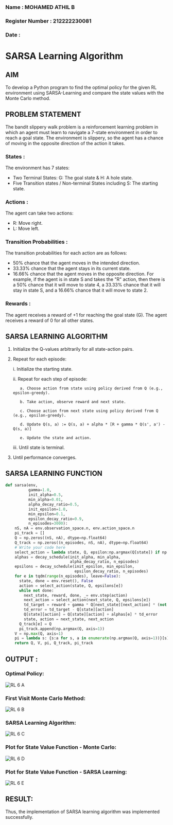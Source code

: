 ### Name : MOHAMED ATHIL B
### Register Number : 212222230081
### Date :

# SARSA Learning Algorithm
## AIM
To develop a Python program to find the optimal policy for the given RL environment using SARSA-Learning and compare the state values with the Monte Carlo method.

## PROBLEM STATEMENT
The bandit slippery walk problem is a reinforcement learning problem in which an agent must learn to navigate a 7-state environment in order to reach a goal state. The environment is slippery, so the agent has a chance of moving in the opposite direction of the action it takes.

### States :
The environment has 7 states:

* Two Terminal States: G: The goal state & H: A hole state.
* Five Transition states / Non-terminal States including S: The starting state.

### Actions :
The agent can take two actions:

* R: Move right.
* L: Move left.

### Transition Probabilities :
The transition probabilities for each action are as follows:

* 50% chance that the agent moves in the intended direction.
* 33.33% chance that the agent stays in its current state.
* 16.66% chance that the agent moves in the opposite direction.
For example, if the agent is in state S and takes the "R" action, then there is a 50% chance that it will move to state 4, a 33.33% chance that it will stay in state S, and a 16.66% chance that it will move to state 2.

### Rewards :
The agent receives a reward of +1 for reaching the goal state (G). The agent receives a reward of 0 for all other states.

## SARSA LEARNING ALGORITHM
1. Initialize the Q-values arbitrarily for all state-action pairs.

2. Repeat for each episode:

   i. Initialize the starting state.

   ii. Repeat for each step of episode:
   
          a. Choose action from state using policy derived from Q (e.g., epsilon-greedy).
   
          b. Take action, observe reward and next state.
   
          c. Choose action from next state using policy derived from Q (e.g., epsilon-greedy).
   
          d. Update Q(s, a) := Q(s, a) + alpha * [R + gamma * Q(s', a') - Q(s, a)]
   
          e. Update the state and action.
   
    iii. Until state is terminal.

3. Until performance converges.

## SARSA LEARNING FUNCTION
```python
def sarsa(env,
          gamma=1.0,
          init_alpha=0.5,
          min_alpha=0.01,
          alpha_decay_ratio=0.5,
          init_epsilon=1.0,
          min_epsilon=0.1,
          epsilon_decay_ratio=0.9,
          n_episodes=3000):
    nS, nA = env.observation_space.n, env.action_space.n
    pi_track = []
    Q = np.zeros((nS, nA), dtype=np.float64)
    Q_track = np.zeros((n_episodes, nS, nA), dtype=np.float64)
    # Write your code here
    select_action = lambda state, Q, epsilon:np.argmax(Q[state]) if np.random.random() > epsilon else np.random.randint(len(Q[state]))
    alphas = decay_schedule(init_alpha, min_alpha,
                            alpha_decay_ratio, n_episodes)
    epsilons = decay_schedule(init_epsilon, min_epsilon,
                              epsilon_decay_ratio, n_episodes)
    for e in tqdm(range(n_episodes), leave=False):
      state, done = env.reset(), False
      action = select_action(state, Q, epsilons[e])
      while not done:
        next_state, reward, done, _= env.step(action)
        next_action = select_action(next_state, Q, epsilons[e])
        td_target = reward + gamma * Q[next_state][next_action] * (not done)
        td_error = td_target - Q[state][action]
        Q[state][action] = Q[state][action] + alphas[e] * td_error
        state, action = next_state, next_action
      Q_track[e] = Q
      pi_track.append(np.argmax(Q, axis=1))
    V = np.max(Q, axis=1)
    pi = lambda s: {s:a for s, a in enumerate(np.argmax(Q, axis=1))}[s]
    return Q, V, pi, Q_track, pi_track
```

## OUTPUT :

### Optimal Policy:
![RL 6 A](https://github.com/user-attachments/assets/054fd863-489c-4fa7-ae7d-06d75674fd3c)

### First Visit Monte Carlo Method:
![RL 6 B](https://github.com/user-attachments/assets/b280f70c-9257-4370-ad12-e7945c38b4df)

### SARSA Learning Algorithm:
![RL 6 C](https://github.com/user-attachments/assets/87866ec6-173e-4c08-9e7f-642130b9d5e1)


### Plot for State Value Function - Monte Carlo:
![RL 6 D](https://github.com/user-attachments/assets/888f8c17-e486-4d08-bc34-ee199cbf85c0)

### Plot for State Value Function - SARSA Learning:
![RL 6 E](https://github.com/user-attachments/assets/97d2238a-e024-4c23-a52b-2fb265274be6)

## RESULT:

Thus, the implementation of SARSA learning algorithm was implemented successfully.
